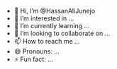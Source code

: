 - 👋 Hi, I’m @HassanAliJunejo
- 👀 I’m interested in ...
- 🌱 I’m currently learning ...
- 💞️ I’m looking to collaborate on ...
- 📫 How to reach me ...
- 😄 Pronouns: ...
- ⚡ Fun fact: ...

<!---
HassanAliJunejo/HassanAliJunejo is a ✨ special ✨ repository because its `README.md` (this file) appears on your GitHub profile.
You can click the Preview link to take a look at your changes.
--->
